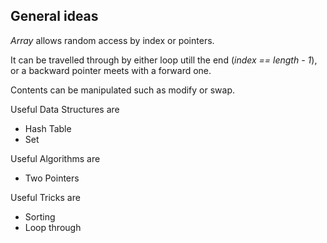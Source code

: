 ## General ideas

*Array* allows random access by index or pointers.

It can be travelled through by either loop utill the end (*index == length - 1*), or a backward pointer meets with a forward one.

Contents can be manipulated such as modify or swap.

Useful Data Structures are 
- Hash Table
- Set

Useful Algorithms are 
- Two Pointers

Useful Tricks are 
- Sorting
- Loop through
